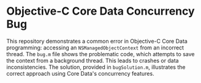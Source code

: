 # Objective-C Core Data Concurrency Bug
This repository demonstrates a common error in Objective-C Core Data programming: accessing an `NSManagedObjectContext` from an incorrect thread.  The `bug.m` file shows the problematic code, which attempts to save the context from a background thread. This leads to crashes or data inconsistencies.  The solution, provided in `bugSolution.m`, illustrates the correct approach using Core Data's concurrency features.